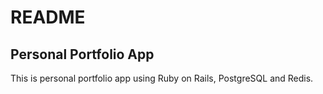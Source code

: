 # README

## Personal Portfolio App

This is personal portfolio app using Ruby on Rails, PostgreSQL and Redis.
